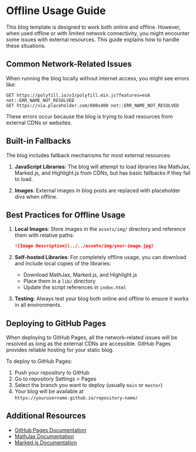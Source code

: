 # Offline Usage Guide

This blog template is designed to work both online and offline. However, when used offline or with limited network connectivity, you might encounter some issues with external resources. This guide explains how to handle these situations.

## Common Network-Related Issues

When running the blog locally without internet access, you might see errors like:

```
GET https://polyfill.io/v3/polyfill.min.js?features=es6 net::ERR_NAME_NOT_RESOLVED
GET https://via.placeholder.com/800x400 net::ERR_NAME_NOT_RESOLVED
```

These errors occur because the blog is trying to load resources from external CDNs or websites.

## Built-in Fallbacks

The blog includes fallback mechanisms for most external resources:

1. **JavaScript Libraries**: The blog will attempt to load libraries like MathJax, Marked.js, and Highlight.js from CDNs, but has basic fallbacks if they fail to load.

2. **Images**: External images in blog posts are replaced with placeholder divs when offline.

## Best Practices for Offline Usage

1. **Local Images**: Store images in the `assets/img/` directory and reference them with relative paths:
   ```markdown
   ![Image Description](../../assets/img/your-image.jpg)
   ```

2. **Self-hosted Libraries**: For completely offline usage, you can download and include local copies of the libraries:
   - Download MathJax, Marked.js, and Highlight.js
   - Place them in a `lib/` directory
   - Update the script references in `index.html`

3. **Testing**: Always test your blog both online and offline to ensure it works in all environments.

## Deploying to GitHub Pages

When deploying to GitHub Pages, all the network-related issues will be resolved as long as the external CDNs are accessible. GitHub Pages provides reliable hosting for your static blog.

To deploy to GitHub Pages:

1. Push your repository to GitHub
2. Go to repository Settings > Pages
3. Select the branch you want to deploy (usually `main` or `master`)
4. Your blog will be available at `https://yourusername.github.io/repository-name/`

## Additional Resources

- [GitHub Pages Documentation](https://docs.github.com/en/pages)
- [MathJax Documentation](https://docs.mathjax.org/)
- [Marked.js Documentation](https://marked.js.org/)
